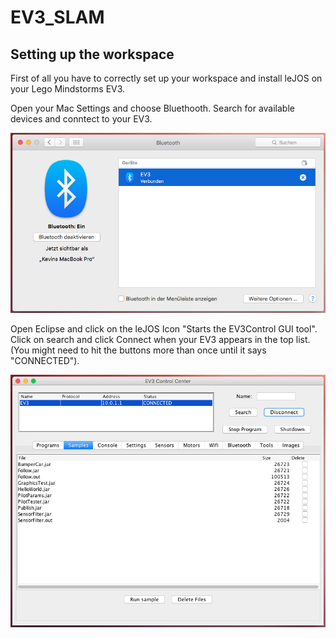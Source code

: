 # EV3_SLAM

## Setting up the workspace

First of all you have to correctly set up your workspace and install leJOS on your Lego Mindstorms EV3. 

Open your Mac Settings and choose Bluethooth. Search for available devices and conntect to your EV3.

![Alt text](/images/EV3-Slam-Tutorial-Bluethooth.png?raw=true "EV3-Slam-Tutorial-Bluethoothe")

Open Eclipse and click on the leJOS Icon "Starts the EV3Control GUI tool". Click on search and click Connect when your EV3 appears in the top list. (You might need to hit the buttons more than once until it says "CONNECTED").

![Alt text](/images/EV3-Slam-Tutorial-GUI_Tool.png?raw=true "EV3-Slam-Tutorial-GUI_Tool.png")

